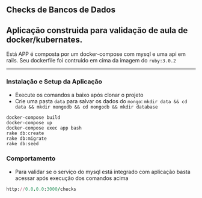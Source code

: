 ## Checks de Bancos de Dados

Aplicação construida para validação de aula de docker/kubernates.
---

Está APP é composta por um docker-compose com mysql e uma api em rails. Seu dockerfile foi contruido em cima da imagem do `ruby:3.0.2`

--- 

### Instalação e Setup da Aplicação

- Execute os comandos a baixo após clonar o projeto
- Crie uma pasta `data` para salvar os dados do `mongo`: `mkdir data && cd data && mkdir mongodb && cd mongodb && mkdir database`

```
docker-compose build
docker-compose up
docker-compose exec app bash
rake db:create
rake db:migrate
rake db:seed
```

### Comportamento

- Para validar se o serviço do mysql está integrado com aplicação basta acessar após execução dos comandos acima
```ruby
http://0.0.0.0:3000/checks
```

